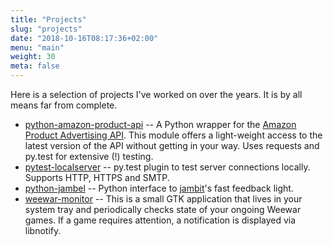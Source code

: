 ```yaml
---
title: "Projects"
slug: "projects"
date: "2018-10-16T08:17:36+02:00"
menu: "main"
weight: 30
meta: false
---
```


Here is a selection of projects I've worked on over the years. It is by all means far from complete.

* [python-amazon-product-api](https://bitbucket.org/basti/python-amazon-product-api) -- A Python wrapper for the [Amazon Product Advertising API](https://affiliate-program.amazon.com/gp/advertising/api/detail/main.html). This module offers a light-weight access to the latest version of the API without getting in your way.
Uses requests and py.test for extensive (!) testing.
* [pytest-localserver](https://bitbucket.org/pytest-dev/pytest-localserver) -- py.test plugin to test server connections locally. Supports HTTP, HTTPS and SMTP.
* [python-jambel](https://github.com/jambit/python-jambel) -- Python interface to [jambit](http://jambit.com)'s fast feedback light.
* [weewar-monitor](https://github.com/redtoad/weewar-monitor) -- This is a small GTK application that lives in your system tray and periodically checks state of your ongoing Weewar games. If a game requires attention, a notification is displayed via libnotify.

